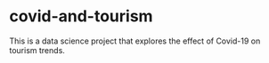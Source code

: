 # covid-and-tourism
This is a data science project that explores the effect of Covid-19 on tourism trends.
